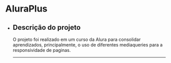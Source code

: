 <h1> AluraPlus </h1>

<ul>
 <li><h2>Descrição do projeto</h2>
 <p>  O projeto foi realizado em um curso da Alura para consolidar aprendizados, principalmente, o uso de  diferentes mediaqueries para a responsividade de paginas. </p> <hr>
 </li>
 
 
